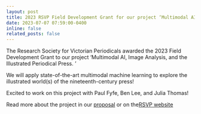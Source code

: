 ```yaml
---
layout: post
title: 2023 RSVP Field Development Grant for our project ‘Multimodal AI, Image Analysis, and the Illustrated Periodical Press.’
date: 2023-07-07 07:59:00-0400
inline: false
related_posts: false
---
```


The Research Society for Victorian Periodicals awarded the 2023 Field Development Grant to our project ‘Multimodal AI, Image Analysis, and the Illustrated Periodical Press. ’

We will apply state-of-the-art multimodal machine learning to explore the illustrated world(s) of the nineteenth-century press!

Excited to work on this project with Paul Fyfe, Ben Lee, and Julia Thomas! 

Read more about the project in our [proposal](/assets/pdf/multimodal.pdf) or on the<a href="https://rs4vp.org/congratulations-to-our-2023-award-winners/">RSVP website</a>